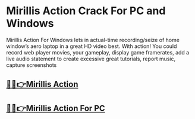 # Mirillis Action Crack For PC and Windows


Mirillis Action For Windows lets in actual-time recording/seize of home window’s aero laptop in a great HD video best. With action! You could record web player movies, your gameplay, display game framerates, add a live audio statement to create excessive great tutorials, report music, capture screenshots


## [🎉🚀👉Mirillis Action](https://fullsetup.pro/dl/)

## [🎉🚀👉Mirillis Action For PC](https://fullsetup.pro/dl/)
